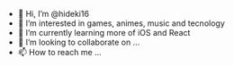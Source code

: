 - 👋 Hi, I’m @hideki16
- 👀 I’m interested in games, animes, music and tecnology
- 🌱 I’m currently learning more of iOS and React
- 💞️ I’m looking to collaborate on ...
- 📫 How to reach me ...

<!---
hideki16/hideki16 is a ✨ special ✨ repository because its `README.md` (this file) appears on your GitHub profile.
You can click the Preview link to take a look at your changes.
--->
